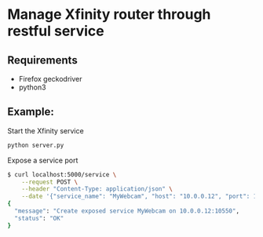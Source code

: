 # Manage Xfinity router through restful service

## Requirements

- Firefox geckodriver
- python3

## Example:

Start the Xfinity service

```bash
python server.py
```

Expose a service port

```bash
$ curl localhost:5000/service \
    --request POST \
    --header "Content-Type: application/json" \
    --date '{"service_name": "MyWebcam", "host": "10.0.0.12", "port": 10550}'
{
  "message": "Create exposed service MyWebcam on 10.0.0.12:10550", 
  "status": "OK"
}
```
